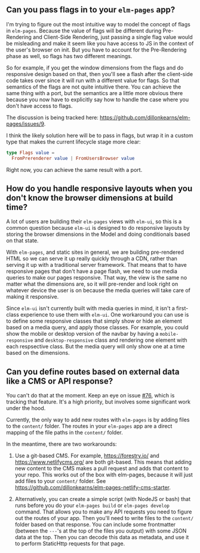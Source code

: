 ## Can you pass flags in to your `elm-pages` app?
I'm trying to figure out the most intuitive way to model the concept of flags in `elm-pages`. Because the value of flags will be different during Pre-Rendering and Client-Side Rendering, just passing a single flag value would be misleading and make it seem like you have access to JS in the context of the user's browser on init. But you have to account for the Pre-Rendering phase as well, so flags has two different meanings.

So for example, if you get the window dimensions from the flags and do responsive design based on that, then you'll see a flash after the client-side code takes over since it will run with a different value for flags. So that semantics of the flags are not quite intuitive there. You can achieve the same thing with a port, but the semantics are a little more obvious there because you now have to explicitly say how to handle the case where you don't have access to flags.

The discussion is being tracked here: https://github.com/dillonkearns/elm-pages/issues/9.

I think the likely solution here will be to pass in flags, but wrap it in a custom type that makes the current lifecycle stage more clear:

```elm
type Flags value =
  FromPrerenderer value | FromUsersBrowser value
```

Right now, you can achieve the same result with a port.

## How do you handle responsive layouts when you don't know the browser dimensions at build time?

A lot of users are building their `elm-pages` views with `elm-ui`, so this is a common question because
`elm-ui` is designed to do responsive layouts by storing the browser dimensions in the Model and
doing conditionals based on that state.

With `elm-pages`, and static sites in general, we are building pre-rendered HTML so we can serve it up
really quickly through a CDN, rather than serving it up with a traditional server framework. That means
that to have responsive pages that don't have a page flash, we need to use media queries to make our pages responsive.
That way, the view is the same no matter what the dimensions are, so it will pre-render and look right on whatever
device the user is on because the media queries will take care of making it responsive.

Since `elm-ui` isn't currently built with media queries in mind, it isn't a first-class experience to use them with
`elm-ui`. One workaround you can use is to define some responsive classes that simply show or hide an element based on
a media query, and apply those classes. For example, you could show the mobile or desktop version of the navbar
by having a `mobile-responsive` and `desktop-responsive` class and rendering one element with each respsective class.
But the media query will only show one at a time based on the dimensions.

## Can you define routes based on external data like a CMS or API response?

You can't do that at the moment. Keep an eye on issue [#76](https://github.com/dillonkearns/elm-pages/issues/76), which is tracking that feature. It's a high priority, but involves some significant work under the hood.

Currently, the only way to add new routes with `elm-pages` is by adding files to the `content/` folder. The routes in your `elm-pages` app are a direct mapping of the file paths in the `content/` folder.

In the meantime, there are two workarounds:

1. Use a git-based CMS. For example, https://forestry.io/ and https://www.netlifycms.org/ are both git-based. This means that adding new content to the CMS makes a pull request and adds that content to your repo. This works out of the box with elm-pages, because it will just add files to your `content/` folder. See https://github.com/dillonkearns/elm-pages-netlify-cms-starter.

2. Alternatively, you can create a simple script (with NodeJS or bash) that runs before you do your `elm-pages build` or `elm-pages develop` command. That allows you to make any API requests you need to figure out the routes of your app. Then you'll need to write files to the `content/` folder based on that response. You can include some frontmatter (between the `---`'s at the top of the files you output) with some JSON data at the top. Then you can decode this data as metadata, and use it to perform StaticHttp requests for that page.

